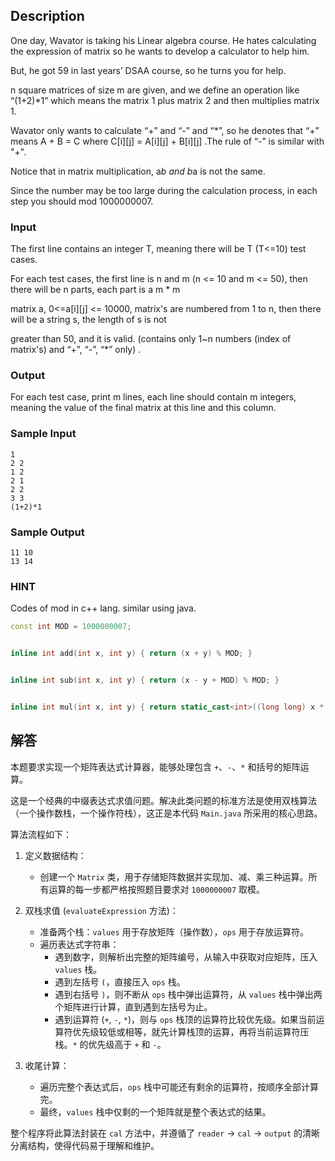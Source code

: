 ## Description

One day, Wavator is taking his Linear algebra course. He hates calculating the expression of matrix so he wants to  develop a calculator to help him.

But, he got 59 in last years’ DSAA course, so he turns you for help.

n square matrices of size m are given, and we define an operation like “(1+2)*1” which means the matrix 1 plus matrix 2  and then multiplies matrix 1.

Wavator only wants to calculate “+” and “-” and “*”, so he denotes that “+” means A + B = C where C[i][j] = A[i][j] +  B[i][j] .The rule of “-” is similar with "+".

Notice that in matrix multiplication, a*b and b*a is not the same.

Since the number may be too large during the calculation process, in each step you should mod 1000000007.

### Input

The first line contains an integer T, meaning there will be T (T<=10) test cases.

For each test cases, the first line is n and m (n <= 10 and m <= 50), then there will be n parts, each part is a m * m

matrix a, 0<=a[i][j] <= 10000, matrix's are numbered from 1 to n, then there will be a string s, the length of s is not

greater than 50, and it is valid. (contains only 1~n numbers (index of matrix's) and “+”, “-”, “*” only) .

### Output

For each test case, print m lines, each line should contain m integers, meaning the value of the final matrix at this line and this column.

### Sample Input

``` log
1
2 2
1 2
2 1
2 2
3 3
(1+2)*1
```

### Sample Output

``` log
11 10
13 14
```

### HINT

Codes of mod in c++ lang. similar using java.

``` cpp
const int MOD = 1000000007;


inline int add(int x, int y) { return (x + y) % MOD; }


inline int sub(int x, int y) { return (x - y + MOD) % MOD; }


inline int mul(int x, int y) { return static_cast<int>((long long) x * y % MOD); }
```

## 解答

本题要求实现一个矩阵表达式计算器，能够处理包含 `+`、`-`、`*` 和括号的矩阵运算。

这是一个经典的中缀表达式求值问题。解决此类问题的标准方法是使用双栈算法（一个操作数栈，一个操作符栈），这正是本代码 `Main.java` 所采用的核心思路。

算法流程如下：

1.  定义数据结构：
    *   创建一个 `Matrix` 类，用于存储矩阵数据并实现加、减、乘三种运算。所有运算的每一步都严格按照题目要求对 `1000000007` 取模。

2.  双栈求值 (`evaluateExpression` 方法)：
    *   准备两个栈：`values` 用于存放矩阵（操作数），`ops` 用于存放运算符。
    *   遍历表达式字符串：
        *   遇到数字，则解析出完整的矩阵编号，从输入中获取对应矩阵，压入 `values` 栈。
        *   遇到左括号 `(`，直接压入 `ops` 栈。
        *   遇到右括号 `)`，则不断从 `ops` 栈中弹出运算符，从 `values` 栈中弹出两个矩阵进行计算，直到遇到左括号为止。
        *   遇到运算符 (`+`, `-`, `*`)，则与 `ops` 栈顶的运算符比较优先级。如果当前运算符优先级较低或相等，就先计算栈顶的运算，再将当前运算符压栈。`*` 的优先级高于 `+` 和 `-`。

3.  收尾计算：
    *   遍历完整个表达式后，`ops` 栈中可能还有剩余的运算符，按顺序全部计算完。
    *   最终，`values` 栈中仅剩的一个矩阵就是整个表达式的结果。

整个程序将此算法封装在 `cal` 方法中，并遵循了 `reader` -> `cal` -> `output` 的清晰分离结构，使得代码易于理解和维护。
